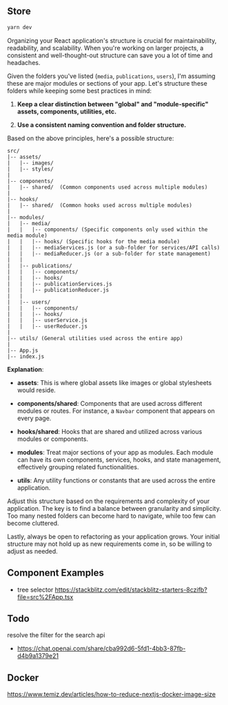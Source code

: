 ## Store

```bash
yarn dev
```

Organizing your React application's structure is crucial for maintainability, readability, and scalability. When you're working on larger projects, a consistent and well-thought-out structure can save you a lot of time and headaches.

Given the folders you've listed (`media`, `publications`, `users`), I'm assuming these are major modules or sections of your app. Let's structure these folders while keeping some best practices in mind:

1. **Keep a clear distinction between "global" and "module-specific" assets, components, utilities, etc.**

2. **Use a consistent naming convention and folder structure.**

Based on the above principles, here's a possible structure:

```
src/
|-- assets/
|   |-- images/
|   |-- styles/
|
|-- components/
|   |-- shared/  (Common components used across multiple modules)
|
|-- hooks/
|   |-- shared/  (Common hooks used across multiple modules)
|
|-- modules/
|   |-- media/
|   |   |-- components/ (Specific components only used within the media module)
|   |   |-- hooks/ (Specific hooks for the media module)
|   |   |-- mediaServices.js (or a sub-folder for services/API calls)
|   |   |-- mediaReducer.js (or a sub-folder for state management)
|   |
|   |-- publications/
|   |   |-- components/
|   |   |-- hooks/
|   |   |-- publicationServices.js
|   |   |-- publicationReducer.js
|   |
|   |-- users/
|   |   |-- components/
|   |   |-- hooks/
|   |   |-- userService.js
|   |   |-- userReducer.js
|
|-- utils/ (General utilities used across the entire app)
|
|-- App.js
|-- index.js
```

**Explanation**:

- **assets**: This is where global assets like images or global stylesheets would reside.
- **components/shared**: Components that are used across different modules or routes. For instance, a `Navbar` component that appears on every page.

- **hooks/shared**: Hooks that are shared and utilized across various modules or components.

- **modules**: Treat major sections of your app as modules. Each module can have its own components, services, hooks, and state management, effectively grouping related functionalities.

- **utils**: Any utility functions or constants that are used across the entire application.

Adjust this structure based on the requirements and complexity of your application. The key is to find a balance between granularity and simplicity. Too many nested folders can become hard to navigate, while too few can become cluttered.

Lastly, always be open to refactoring as your application grows. Your initial structure may not hold up as new requirements come in, so be willing to adjust as needed.

## Component Examples

- tree selector https://stackblitz.com/edit/stackblitz-starters-8czifb?file=src%2FApp.tsx

## Todo

resolve the filter for the search api

- https://chat.openai.com/share/cba992d6-5fd1-4bb3-87fb-d4b9a1379e21


## Docker

https://www.temiz.dev/articles/how-to-reduce-nextjs-docker-image-size